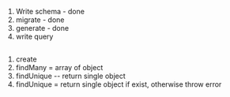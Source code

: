 1. Write schema - done
2. migrate - done
3. generate - done
4. write query

##
1. create
2. findMany = array of object
3. findUnique -- return single object
4. findUnique = return single object if exist, otherwise throw error







